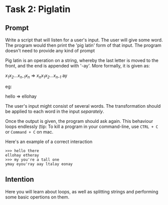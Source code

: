 # Task 2: Piglatin

## Prompt

Write a script that will listen for a user's input. The user will give some word. The program would then print the 'pig latin' form of that input. The program doesn't need to provide any kind of prompt

Pig latin is an operation on a string, whereby the last letter is moved to the front, and the end is appended with '-ay'. More formally, it is given as:

*x<sub>1</sub>x<sub>2</sub>...x<sub>n-1</sub>x<sub>n</sub>* =>  *x<sub>n</sub>x<sub>1</sub>x<sub>2</sub>...x<sub>n-1</sub>* ay

eg:

hello => ellohay

The user's input might consist of several words. The transformation should be applied to each word in the input *separately*.

Once the output is given, the program should ask again. This behaviour loops endlessly (tip: To kill a program in your command-line, use `CTRL + C` or `Command + C` on mac.

Here's an example of a correct interaction

```
>>> hello there
ellohay etheray
>>> my you're a tall one
ymay eyou'ray aay ltalay eonay
```

## Intention

Here you will learn about loops, as well as splitting strings and performing some basic opertions on them.
